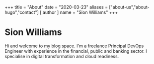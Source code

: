 +++
title = "About"
date = "2020-03-23"
aliases = ["about-us","about-hugo","contact"]
[ author ]
  name = "Sion Williams"
+++

# Sion Williams

Hi and welcome to my blog space. I'm a freelance Principal DevOps Engineer with experience in the financial, public and banking sector. I specialise in digital transformation and cloud readiness.